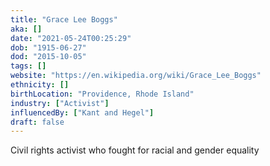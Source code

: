 ```yaml
---
title: "Grace Lee Boggs"
aka: []
date: "2021-05-24T00:25:29"
dob: "1915-06-27"
dod: "2015-10-05"
tags: []
website: "https://en.wikipedia.org/wiki/Grace_Lee_Boggs"
ethnicity: []
birthLocation: "Providence, Rhode Island"
industry: ["Activist"]
influencedBy: ["Kant and Hegel"]
draft: false
---
```


Civil rights activist who fought for racial and gender equality
